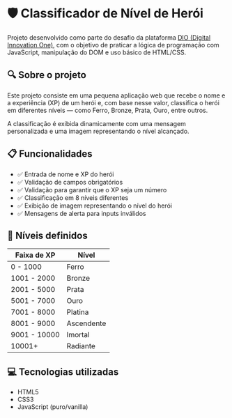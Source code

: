 # 🛡️ Classificador de Nível de Herói

Projeto desenvolvido como parte do desafio da plataforma [DIO (Digital Innovation One)](https://www.dio.me), com o objetivo de praticar a lógica de programação com JavaScript, manipulação do DOM e uso básico de HTML/CSS.

## 🔍 Sobre o projeto

Este projeto consiste em uma pequena aplicação web que recebe o nome e a experiência (XP) de um herói e, com base nesse valor, classifica o herói em diferentes níveis — como Ferro, Bronze, Prata, Ouro, entre outros.

A classificação é exibida dinamicamente com uma mensagem personalizada e uma imagem representando o nível alcançado.

## 📋 Funcionalidades

- ✅ Entrada de nome e XP do herói
- ✅ Validação de campos obrigatórios
- ✅ Validação para garantir que o XP seja um número
- ✅ Classificação em 8 níveis diferentes
- ✅ Exibição de imagem representando o nível do herói
- ✅ Mensagens de alerta para inputs inválidos

## 🧠 Níveis definidos

| Faixa de XP        | Nível        |
|--------------------|--------------|
| 0 - 1000           | Ferro        |
| 1001 - 2000        | Bronze       |
| 2001 - 5000        | Prata        |
| 5001 - 7000        | Ouro         |
| 7001 - 8000        | Platina      |
| 8001 - 9000        | Ascendente   |
| 9001 - 10000       | Imortal      |
| 10001+             | Radiante     |

## 💻 Tecnologias utilizadas

- HTML5
- CSS3
- JavaScript (puro/vanilla)